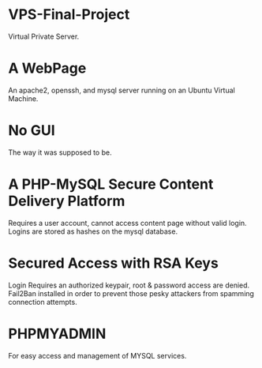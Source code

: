 # VPS-Final-Project
Virtual Private Server.

# A WebPage
An apache2, openssh, and mysql server running on an Ubuntu Virtual Machine.

# No GUI
The way it was supposed to be.

# A PHP-MySQL Secure Content Delivery Platform
Requires a user account, cannot access content page without valid login.
Logins are stored as hashes on the mysql database.

# Secured Access with RSA Keys
Login Requires an authorized keypair, root & password access are denied.
Fail2Ban installed in order to prevent those pesky attackers from spamming connection attempts.

# PHPMYADMIN
For easy access and management of MYSQL services.
